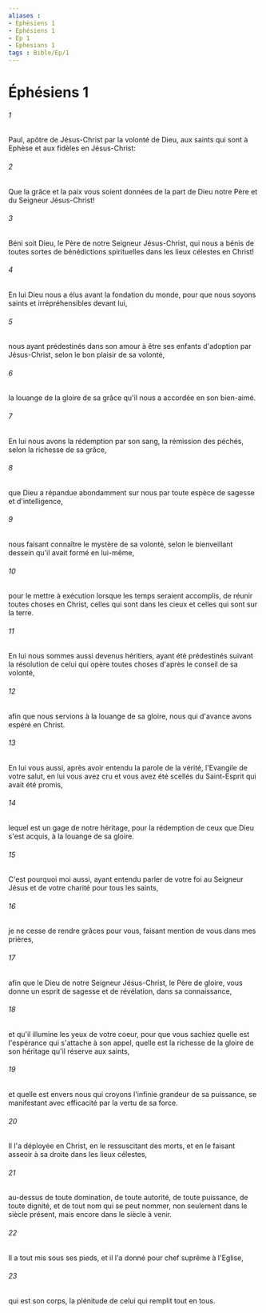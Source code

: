 ```yaml
---
aliases : 
- Éphésiens 1
- Éphésiens 1
- Ep 1
- Ephesians 1
tags : Bible/Ep/1
---
```


# Éphésiens 1

###### 1
Paul, apôtre de Jésus-Christ par la volonté de Dieu, aux saints qui sont à Ephèse et aux fidèles en Jésus-Christ:
###### 2
Que la grâce et la paix vous soient données de la part de Dieu notre Père et du Seigneur Jésus-Christ!
###### 3
Béni soit Dieu, le Père de notre Seigneur Jésus-Christ, qui nous a bénis de toutes sortes de bénédictions spirituelles dans les lieux célestes en Christ!
###### 4
En lui Dieu nous a élus avant la fondation du monde, pour que nous soyons saints et irrépréhensibles devant lui,
###### 5
nous ayant prédestinés dans son amour à être ses enfants d'adoption par Jésus-Christ, selon le bon plaisir de sa volonté,
###### 6
la louange de la gloire de sa grâce qu'il nous a accordée en son bien-aimé.
###### 7
En lui nous avons la rédemption par son sang, la rémission des péchés, selon la richesse de sa grâce,
###### 8
que Dieu a répandue abondamment sur nous par toute espèce de sagesse et d'intelligence,
###### 9
nous faisant connaître le mystère de sa volonté, selon le bienveillant dessein qu'il avait formé en lui-même,
###### 10
pour le mettre à exécution lorsque les temps seraient accomplis, de réunir toutes choses en Christ, celles qui sont dans les cieux et celles qui sont sur la terre.
###### 11
En lui nous sommes aussi devenus héritiers, ayant été prédestinés suivant la résolution de celui qui opère toutes choses d'après le conseil de sa volonté,
###### 12
afin que nous servions à la louange de sa gloire, nous qui d'avance avons espéré en Christ.
###### 13
En lui vous aussi, après avoir entendu la parole de la vérité, l'Evangile de votre salut, en lui vous avez cru et vous avez été scellés du Saint-Esprit qui avait été promis,
###### 14
lequel est un gage de notre héritage, pour la rédemption de ceux que Dieu s'est acquis, à la louange de sa gloire.
###### 15
C'est pourquoi moi aussi, ayant entendu parler de votre foi au Seigneur Jésus et de votre charité pour tous les saints,
###### 16
je ne cesse de rendre grâces pour vous, faisant mention de vous dans mes prières,
###### 17
afin que le Dieu de notre Seigneur Jésus-Christ, le Père de gloire, vous donne un esprit de sagesse et de révélation, dans sa connaissance,
###### 18
et qu'il illumine les yeux de votre coeur, pour que vous sachiez quelle est l'espérance qui s'attache à son appel, quelle est la richesse de la gloire de son héritage qu'il réserve aux saints,
###### 19
et quelle est envers nous qui croyons l'infinie grandeur de sa puissance, se manifestant avec efficacité par la vertu de sa force.
###### 20
Il l'a déployée en Christ, en le ressuscitant des morts, et en le faisant asseoir à sa droite dans les lieux célestes,
###### 21
au-dessus de toute domination, de toute autorité, de toute puissance, de toute dignité, et de tout nom qui se peut nommer, non seulement dans le siècle présent, mais encore dans le siècle à venir.
###### 22
Il a tout mis sous ses pieds, et il l'a donné pour chef suprême à l'Eglise,
###### 23
qui est son corps, la plénitude de celui qui remplit tout en tous.
